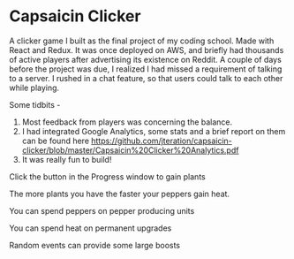 # Capsaicin Clicker

A clicker game I built as the final project of my coding school. Made with React and Redux. It was once deployed on AWS, and briefly had thousands of active players after advertising its existence on Reddit. A couple of days before the project was due, I realized I had missed a requirement of talking to a server. I rushed in a chat feature, so that users could talk to each other while playing.  
  
Some tidbits -  
  
1. Most feedback from players was concerning the balance.
2. I had integrated Google Analytics, some stats and a brief report on them can be found here https://github.com/jteration/capsaicin-clicker/blob/master/Capsaicin%20Clicker%20Analytics.pdf
3. It was really fun to build!
  
Click the button in the Progress window to gain plants  
  
The more plants you have the faster your peppers gain heat.  
  
You can spend peppers on pepper producing units  
  
You can spend heat on permanent upgrades
  
Random events can provide some large boosts